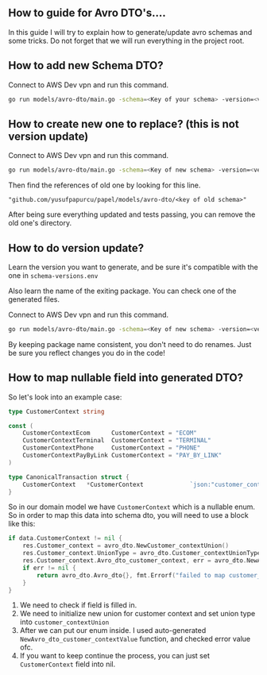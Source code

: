 ## How to guide for Avro DTO's....
In this guide I will try to explain how to generate/update avro schemas and some tricks.
Do not forget that we will run everything in the project root.

## How to add new Schema DTO?
Connect to AWS Dev vpn and run this command.

```bash
go run models/avro-dto/main.go -schema=<Key of your schema> -version=<version as int> -package=<package name !(not mandatory)>
```

## How to create new one to replace? (this is not version update)
Connect to AWS Dev vpn and run this command.

```bash
go run models/avro-dto/main.go -schema=<Key of new schema> -version=<version as int> -package=<package name !(not mandatory)>
```

Then find the references of old one by looking for this line.

```
"github.com/yusufpapurcu/papel/models/avro-dto/<key of old schema>"
```

After being sure everything updated and tests passing, you can remove the old one's directory.

## How to do version update?
Learn the version you want to generate, and be sure it's compatible with the one in `schema-versions.env`

Also learn the name of the exiting package. You can check one of the generated files.

Connect to AWS Dev vpn and run this command.

```bash
go run models/avro-dto/main.go -schema=<Key of new schema> -version=<version as int> -package=<package name>
```

By keeping package name consistent, you don't need to do renames. Just be sure you reflect changes you do in the code!
## How to map nullable field into generated DTO?
So let's look into an example case:

```go
type CustomerContext string

const (
	CustomerContextEcom      CustomerContext = "ECOM"
	CustomerContextTerminal  CustomerContext = "TERMINAL"
	CustomerContextPhone     CustomerContext = "PHONE"
	CustomerContextPayByLink CustomerContext = "PAY_BY_LINK"
)

type CanonicalTransaction struct {
    CustomerContext   *CustomerContext             `json:"customer_context"`
}
```

So in our domain model we have `CustomerContext` which is a nullable enum.
So in order to map this data into schema dto, you will need to use a block like this:

```go
if data.CustomerContext != nil {
    res.Customer_context = avro_dto.NewCustomer_contextUnion()
    res.Customer_context.UnionType = avro_dto.Customer_contextUnionTypeEnumAvro_dto_customer_context
    res.Customer_context.Avro_dto_customer_context, err = avro_dto.NewAvro_dto_customer_contextValue(string(*data.CustomerContext))
    if err != nil {
        return avro_dto.Avro_dto{}, fmt.Errorf("failed to map customer_context field: %w", err)
    }
}
```

1. We need to check if field is filled in.
2. We need to initialize new union for customer context and set union type into `customer_contextUnion`
3. After we can put our enum inside. I used auto-generated `NewAvro_dto_customer_contextValue` function, and checked error value ofc.
4. If you want to keep continue the process, you can just set `CustomerContext` field into nil.

